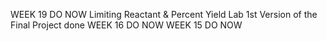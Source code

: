 WEEK 19 DO NOW
Limiting Reactant & Percent Yield Lab
1st Version of the Final Project
	done
WEEK 16 DO NOW
WEEK 15 DO NOW